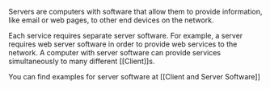 Servers are computers with software that allow them to provide information, like email or web pages, to other end devices on the network. 

Each service requires separate server software. For example, a server requires web server software in order to provide web services to the network. A computer with server software can provide services simultaneously to many different [[Client]]s.

You can find examples for server software at [[Client and Server Software]]